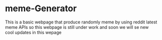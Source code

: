 # meme-Generator
This is a basic webpage that produce randomly meme by using reddit latest meme APIs so this webpage is still under work and soon we will se new cool updates in this wepage
